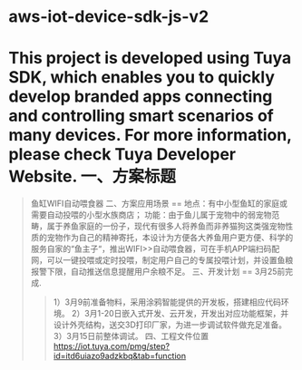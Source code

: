# aws-iot-device-sdk-js-v2

This project is developed using Tuya SDK, which enables you to quickly develop branded apps connecting and controlling smart scenarios of many devices.         For more information, please check Tuya Developer Website.
一、方案标题
==
>鱼缸WIFI自动喂食器
二、方案应用场景
==
>地点：有中小型鱼缸的家庭或需要自动投喂的小型水族商店；
>功能：由于鱼儿属于宠物中的弱宠物范畴，属于养鱼家庭的一份子，现代有很多人将养鱼而非养猫狗这类强宠物性质的宠物作为自己的精神寄托，本设计为方便各大养鱼用户更方便、科学的服务自家的“鱼主子“，推出WIFI>>自动喂食器，可在手机APP端扫码配网，可以一键投喂或定时投喂，制定用户自己的专属投喂计划，并设置鱼粮报警下限，自动推送信息提醒用户余粮不足。
三、开发计划
==
>3月25前完成.
>>1）3月9前准备物料，采用涂鸦智能提供的开发板，搭建相应代码环境。
>>2）3月1-20日嵌入式开发、云开发，开发出对应功能框架，并设计外壳结构，送交3D打印厂家，为进一步调试软件做充足准备。
>>3）3月15日前整体调试。
四、工程文件位置
https://iot.tuya.com/pmg/step?id=itd6uiazo9adzkbq&tab=function
